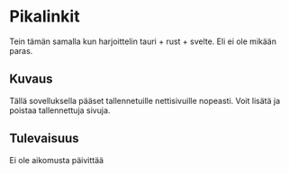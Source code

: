 # Pikalinkit
Tein tämän samalla kun harjoittelin tauri + rust + svelte. Eli ei ole mikään paras.

## Kuvaus
Tällä sovelluksella pääset tallennetuille nettisivuille nopeasti. Voit lisätä ja poistaa tallennettuja sivuja.

## Tulevaisuus
Ei ole aikomusta päivittää
